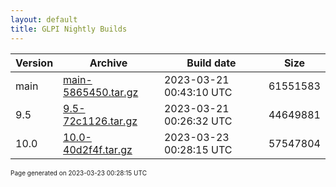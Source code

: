 ```yaml
---
layout: default
title: GLPI Nightly Builds
---
```


Version|Archive|Build date|Size
---|---|---|---
main|[main-5865450.tar.gz](main-5865450.tar.gz)|2023-03-21 00:43:10 UTC|61551583
9.5|[9.5-72c1126.tar.gz](9.5-72c1126.tar.gz)|2023-03-21 00:26:32 UTC|44649881
10.0|[10.0-40d2f4f.tar.gz](10.0-40d2f4f.tar.gz)|2023-03-23 00:28:15 UTC|57547804

<font size="1">Page generated on 2023-03-23 00:28:15 UTC</font>
